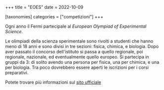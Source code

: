 +++
title = "EOES"
date = 2022-10-09

[taxonomies]
categories = ["competizioni"]
+++

Ogni anno il Fermi partecipale al *European Olympiad of Experimental Science*.
<!-- more -->

Le olimpiadi della scienza sperimentale sono rivolti a studenti che hanno meno di 18 anni e sono divisi in tre sezioni: fisica, chimica, e biologia. Dopo aver passato il concorso dell'istituto si passa a quello regionale, poi regionale, nazionale, ed eventualmente quello europeo. Si partecipa in gruppi da 3: di solito avendo una persona per fisica, una per chimica, e una per biologia. Tra poco dovrebbero essere aperti le iscrizioni per i corsi preparativi.

Potete trovare più informazioni sul [sito ufficiale](https://eoes.science/)